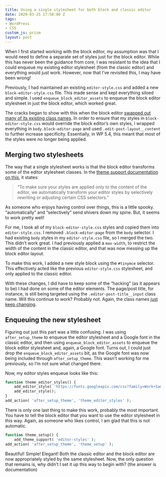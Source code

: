```yaml
---
title: Using a single stylesheet for both block and classic editor
date: 2020-03-25 17:58:00 Z
tags:
- WordPress
- CSS
custom_js: prism
layout: post
---
```


When I first started working with the block editor, my assumption was that I would need to define a separate set of styles just for the block editor. While this has never been the guidance from core, I was resistant to the idea that I could enqueue my existing editor stylesheet (from the classic editor) and everything would just work. However, now that I’ve revisited this, I may have been wrong!

Previously, I had maintained an existing `editor-style.css` and added a new `block-editor-style.css` file. This made sense and kept everything siloed and simple. I used `enqueue_block_editor_assets` to enqueue the block editor stylesheet in just the block editor, which worked great.

The cracks began to show with this when the block editor [swapped out many of its existing class names](https://make.wordpress.org/core/2020/03/02/markup-and-style-related-changes/). In order to ensure that my styles in `block-editor-style.css` would override the block editor’s own styles, I wrapped everything in `body.block-editor-page` and used `.edit-post-layout__content` to further increase specificity. Essentially, in WP 5.4, this meant that most of the styles were no longer being applied.

## Merging two stylesheets

The way that a single stylesheet works is that the block editor transforms some of the editor stylesheet classes. In the [theme support documentation on this](https://developer.wordpress.org/block-editor/developers/themes/theme-support/#editor-styles), it states:


> “To make sure your styles are applied only to the content of the editor, we automatically transform your editor styles by selectively rewriting or adjusting certain CSS selectors.”
    

As someone who enjoys having control over things, this is a little spooky. “automatically” and “selectively” send shivers down my spine. But, it seems to work pretty well!

For me, I took all of my `block-editor-style.css` styles and copied them into `editor-style.css`. I removed `.block-editor-page` from the `body` selector. I had existing `body` styles in my `editor-style.css` file, so I merged the two. This didn’t work great. I had previously applied a `max-width`, to restrict the width of the content in the classic editor, and that was now messing up the block editor layout.

To make this work, I added a new style block using the `#tinymce` selector. This effectively acted like the previous `editor-style.css` stylesheet, and only applied to the classic editor.

With these changes, I did have to keep some of the “hacking” (as it appears to be) I had done on some of the editor elements. The page/post title, for instance, is still being targeted using the `.editor-post-title__input` class name. Will this continue to work? Probably not. Again, the class names [just keep changing](https://make.wordpress.org/core/2020/03/02/markup-and-style-related-changes/).

## Enqueuing the new stylesheet

Figuring out just this part was a little confusing. I was using `after_setup_theme` to enqueue the editor stylesheet and a Google font in the classic editor, and then using `enqueue_block_editor_assets` to enqueue the block editor stylesheet and, again, a Google font. Turns out, I could just drop the `enqueue_block_editor_assets` bit, as the Google font was now being included through `after_setup_theme`. This wasn’t working for me previously, so I’m not sure what changed there.

Now, my editor styles enqueue looks like this:

```php
function theme_editor_styles() {
    add_editor_style( 'https://fonts.googleapis.com/css?family=Work+Sans:400,500,700' );
    add_editor_style();
}
add_action( 'after_setup_theme', 'theme_editor_styles' );
```

There is only one last thing to make this work, probably the most important. You have to tell the block editor that you want to use the editor stylesheet in this way. Again, as someone who likes control, I am glad that this is not automatic.

```php
function theme_setup() {
    add_theme_support( 'editor-styles' );
add_action( 'after_setup_theme', 'theme_setup' );
```

Beautiful! Simple! Elegant! Both the classic editor and the block editor are now appropriately styled by the same stylesheet. Now, the only question that remains is, why didn’t I set it up this way to begin with? (the answer is documentation)
